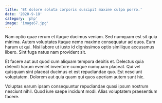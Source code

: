 ```yaml
---
title: 'Et dolore soluta corporis suscipit maxime culpa porro.'
date: '2020-9-18'
category: 'php'
image: 'image67.jpg'
---
```


Nam optio quae rerum et itaque ducimus veniam. Sed numquam est sit quia minima. Autem voluptates itaque nemo maxime consequatur ad quos. Eum harum ut qui. Nisi labore ut iusto id dignissimos optio similique accusamus libero. Sint fuga natus nam provident sit.
 Et facere aut aut quod cum aliquam tempora debitis et. Delectus quia deleniti harum eveniet inventore cumque numquam placeat. Qui vel quisquam sint placeat ducimus et est repudiandae quo. Est nesciunt voluptatem. Dolorem aut quia quam qui quos aperiam autem sunt hic.
 Voluptas earum ipsam consequuntur repudiandae quasi ipsum nostrum nesciunt nihil. Quod iure saepe incidunt modi. Alias voluptatem praesentium facere.
